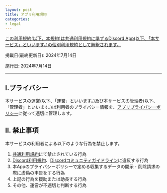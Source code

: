 ```yaml
---
layout: post
title: アプリ利用規約
categories:
- legal
---
```

<u>この利用規約(以下、本規約)は<a href="{{site.url}}/legal/tos" class="a-orange">共通利用規約</a>に準ずるDiscord App(以下、「本サービス」といいます。)の個別利用規約として解釈されます。</u>

掲載日(最終更新日): 2024年7月14日

施行日: 2024年7月14日

---

## I.プライバシー

本サービスの運営(以下、「運営」といいます。)及び本サービスの管理者(以下、「管理者」といいます。)は利用者のプライバシー情報を、<a href="{{site.url}}/legal/app-privacy-policy" class="a-orange">アプリプライバシーポリシー</a>に従って適切に管理します。

## II. 禁止事項

本サービスの利用者による以下のような行為を禁止します。

1. <a href="{{site.url}}/legal/tos" class="a-orange">共通利用規約</a>にて禁止されている行為
2. <a href="https://discord.com/terms" class="a-orange">Discord利用規約</a>、<a href="https://discord.com/guidelines" class="a-orange">Discordコミュニティガイドライン</a>に違反する行為
3. 本Appのプライバシーポリシーで定める収集するデータの開示・削除請求の際に虚偽の申告をする行為
4. 上記の行為を援助または助長する行為
5. その他、運営が不適切と判断する行為

